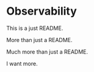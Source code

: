 # Observability

This is a just README.

More than just a README.

Much more than just a README.

I want more.